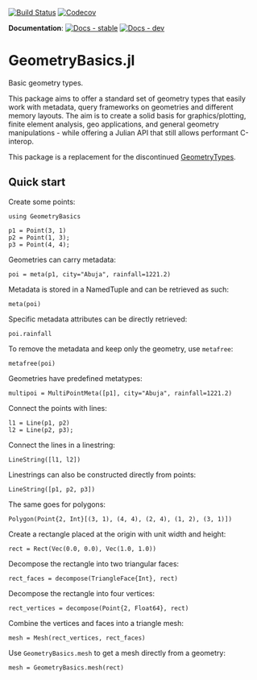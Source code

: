 
[![Build Status](https://api.travis-ci.org/JuliaGeometry/GeometryBasics.jl.svg?branch=master)](https://travis-ci.com/JuliaGeometry/GeometryBasics.jl)
[![Codecov](https://codecov.io/gh/JuliaGeometry/GeometryBasics.jl/branch/master/graph/badge.svg)](https://codecov.io/gh/JuliaGeometry/GeometryBasics.jl)

**Documentation**:
[![Docs - stable](https://img.shields.io/badge/docs-stable-lightgrey.svg)](http://juliageometry.github.io/GeometryBasics.jl/stable/)
[![Docs - dev](https://img.shields.io/badge/docs-dev-blue.svg)](http://juliageometry.github.io/GeometryBasics.jl/dev)

# GeometryBasics.jl

Basic geometry types.

This package aims to offer a standard set of geometry types that easily work
with metadata, query frameworks on geometries and different memory layouts. The
aim is to create a solid basis for graphics/plotting, finite element analysis,
geo applications, and general geometry manipulations - while offering a Julian
API that still allows performant C-interop.

This package is a replacement for the discontinued [GeometryTypes](https://github.com/JuliaGeometry/GeometryTypes.jl/).

## Quick start

Create some points:

```@repl quickstart
using GeometryBasics

p1 = Point(3, 1)
p2 = Point(1, 3);
p3 = Point(4, 4);
```

Geometries can carry metadata:

```@repl quickstart
poi = meta(p1, city="Abuja", rainfall=1221.2)
```

Metadata is stored in a NamedTuple and can be retrieved as such:

```@repl quickstart
meta(poi)
```

Specific metadata attributes can be directly retrieved:

```@repl quickstart
poi.rainfall
```

To remove the metadata and keep only the geometry, use `metafree`:

```@repl quickstart
metafree(poi)
```

Geometries have predefined metatypes:

```@repl quickstart
multipoi = MultiPointMeta([p1], city="Abuja", rainfall=1221.2)
```

Connect the points with lines:

```@repl quickstart
l1 = Line(p1, p2)
l2 = Line(p2, p3);
```

Connect the lines in a linestring:

```@repl quickstart
LineString([l1, l2])
```

Linestrings can also be constructed directly from points:

```@repl quickstart
LineString([p1, p2, p3])
```

The same goes for polygons:

```@repl quickstart
Polygon(Point{2, Int}[(3, 1), (4, 4), (2, 4), (1, 2), (3, 1)])
```

Create a rectangle placed at the origin with unit width and height:

```@repl quickstart
rect = Rect(Vec(0.0, 0.0), Vec(1.0, 1.0))
```

Decompose the rectangle into two triangular faces:

```@repl quickstart
rect_faces = decompose(TriangleFace{Int}, rect)
```

Decompose the rectangle into four vertices:

```@repl quickstart
rect_vertices = decompose(Point{2, Float64}, rect)
```

Combine the vertices and faces into a triangle mesh:

```@repl quickstart
mesh = Mesh(rect_vertices, rect_faces)
```

Use `GeometryBasics.mesh` to get a mesh directly from a geometry:

```@repl quickstart
mesh = GeometryBasics.mesh(rect)
```
